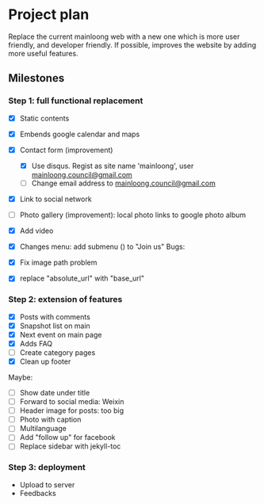 # Project plan

Replace the current mainloong web with a new one which is more user friendly, and developer friendly. If possible, improves the website by adding more useful features.

## Milestones

### Step 1: full functional replacement

- [x] Static contents
- [x] Embends google calendar and maps
- [x] Contact form (improvement)
  - [x] Use disqus. Regist as site name 'mainloong', user mainloong.council@gmail.com
  - [ ] Change email address to mainloong.council@gmail.com
- [x] Link to social network
- [ ] Photo gallery (improvement): local photo links to google photo album
- [x] Add video
- [x] Changes menu: add submenu () to "Join us"
Bugs:

- [x] Fix image path problem
- [x] replace "absolute_url" with "base_url"

### Step 2: extension of features

- [x] Posts with comments
- [x] Snapshot list on main
- [x] Next event on main page
- [x] Adds FAQ
- [ ] Create category pages
- [x] Clean up footer

Maybe:
- [ ] Show date under title
- [ ] Forward to social media: Weixin
- [ ] Header image for posts: too big
- [ ] Photo with caption
- [ ] Multilanguage
- [ ] Add "follow up" for facebook
- [ ] Replace sidebar with jekyll-toc

### Step 3: deployment

* Upload to server
* Feedbacks

